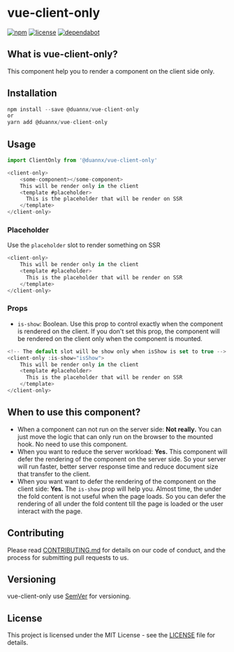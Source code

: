# vue-client-only

[![npm](https://img.shields.io/npm/v/vue-client-only.svg)](https://www.npmjs.com/package/vue-client-only)
[![license](https://img.shields.io/github/license/duannx/vue-client-only.svg)]()
[![dependabot](https://img.shields.io/badge/dependabot-enabled-brightgreen.svg?style=plastic&logo=dependabot)]()


## What is vue-client-only?

This component help you to render a component on the client side only.

## Installation

```js
npm install --save @duannx/vue-client-only
or
yarn add @duannx/vue-client-only
```

## Usage

```js
import ClientOnly from '@duannx/vue-client-only'

<client-only>
    <some-component></some-component>
    This will be render only in the client
    <template #placeholder>
      This is the placeholder that will be render on SSR
    </template>
</client-only>
```

### Placeholder
Use the `placeholder` slot to render something on SSR
```js
<client-only>
    This will be render only in the client
    <template #placeholder>
      This is the placeholder that will be render on SSR
    </template>
</client-only>
```

### Props
- `is-show`: Boolean. Use this prop to control exactly when the component is rendered on the client. If you don't set this prop, the component will be rendered on the client only when the component is mounted.
```js
<!-- The default slot will be show only when isShow is set to true -->
<client-only :is-show="isShow">
    This will be render only in the client
    <template #placeholder>
      This is the placeholder that will be render on SSR
    </template>
</client-only>
```

## When to use this component?
- When a component can not run on the server side: **Not really.** You can just move the logic that can only run on the browser to the mounted hook. No need to use this component.
- When you want to reduce the server workload: **Yes.** This component will defer the rendering of the component on the server side. So your server will run faster, better server response time and reduce document size that transfer to the client.
- When you want want to defer the rendering of the component on the client side: **Yes.** The `is-show` prop will help you. Almost time, the under the fold content is not useful when the page loads. So you can defer the rendering of all under the fold content till the page is loaded or the user interact with the page.

## Contributing

Please read [CONTRIBUTING.md](./CONTRIBUTING.md) for details on our code of
conduct, and the process for submitting pull requests to us.

## Versioning

vue-client-only use [SemVer](http://semver.org/) for versioning.

## License

This project is licensed under the MIT License - see the [LICENSE](LICENSE) file
for details.
